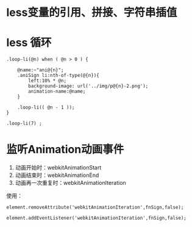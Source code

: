 # less变量的引用、拼接、字符串插值

# less 循环

```less
.loop-li(@n) when ( @n > 0 ) {
	
	@name:~"ani@{n}";
	.aniSign li:nth-of-type(@{n}){
		left:10% * @n;
		background-image: url('../img/p@{n}-2.png');
		animation-name:@name;
	}

	.loop-li(( @n - 1 ));
}

.loop-li(7) ;
```

# 监听Animation动画事件

1. 动画开始时：webkitAnimationStart
2. 动画结束时：webkitAnimationEnd
3. 动画再一次重复时：webkitAnimationIteration

使用：

`element.removeAttribute('webkitAnimationIteration',fnSign,false);`

`element.addEventListener('webkitAnimationIteration',fnSign,false);`